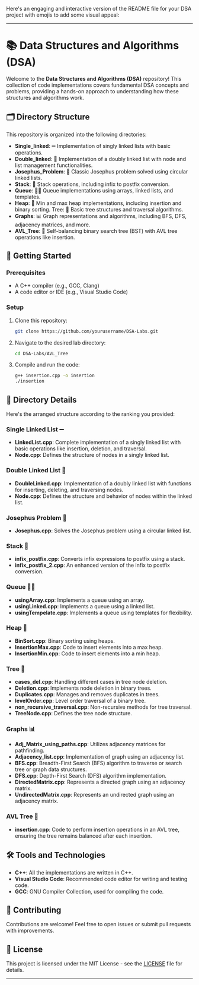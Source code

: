 Here's an engaging and interactive version of the README file for your DSA project with emojis to add some visual appeal:

---

# 📚 Data Structures and Algorithms (DSA)

Welcome to the **Data Structures and Algorithms (DSA)** repository! This collection of code implementations covers fundamental DSA concepts and problems, providing a hands-on approach to understanding how these structures and algorithms work.

## 🗂️ Directory Structure

This repository is organized into the following directories:

- **Single_linked**: ➖ Implementation of singly linked lists with basic operations.
- **Double_linked**: 🔄 Implementation of a doubly linked list with node and list management functionalities.
- **Josephus_Problem**: 🎯 Classic Josephus problem solved using circular linked lists.
- **Stack**: 🥞 Stack operations, including infix to postfix conversion.
- **Queue**: 🚶‍♂️ Queue implementations using arrays, linked lists, and templates.
- **Heap**: 🔢 Min and max heap implementations, including insertion and binary sorting.
Tree: 🌲 Basic tree structures and traversal algorithms.
- **Graphs**: 📊 Graph representations and algorithms, including BFS, DFS, adjacency matrices, and more.
- **AVL_Tree**: 🌳 Self-balancing binary search tree (BST) with AVL tree operations like insertion.


## 🚀 Getting Started

### Prerequisites

- A C++ compiler (e.g., GCC, Clang)
- A code editor or IDE (e.g., Visual Studio Code)

### Setup

1. Clone this repository:
   ```bash
   git clone https://github.com/yourusername/DSA-Labs.git
   ```
2. Navigate to the desired lab directory:
   ```bash
   cd DSA-Labs/AVL_Tree
   ```
3. Compile and run the code:
   ```bash
   g++ insertion.cpp -o insertion
   ./insertion
   ```

## 📁 Directory Details
Here's the arranged structure according to the ranking you provided:

### Single Linked List ➖
- **LinkedList.cpp**: Complete implementation of a singly linked list with basic operations like insertion, deletion, and traversal.
- **Node.cpp**: Defines the structure of nodes in a singly linked list.

### Double Linked List 🔄
- **DoubleLinked.cpp**: Implementation of a doubly linked list with functions for inserting, deleting, and traversing nodes.
- **Node.cpp**: Defines the structure and behavior of nodes within the linked list.

### Josephus Problem 🎯
- **Josephus.cpp**: Solves the Josephus problem using a circular linked list.

### Stack 🥞
- **infix_postfix.cpp**: Converts infix expressions to postfix using a stack.
- **infix_postfix_2.cpp**: An enhanced version of the infix to postfix conversion.

### Queue 🚶‍♂️
- **usingArray.cpp**: Implements a queue using an array.
- **usingLinked.cpp**: Implements a queue using a linked list.
- **usingTempelate.cpp**: Implements a queue using templates for flexibility.

### Heap 🔢
- **BinSort.cpp**: Binary sorting using heaps.
- **InsertionMax.cpp**: Code to insert elements into a max heap.
- **InsertionMin.cpp**: Code to insert elements into a min heap.

### Tree 🌲
- **cases_del.cpp**: Handling different cases in tree node deletion.
- **Deletion.cpp**: Implements node deletion in binary trees.
- **Duplicates.cpp**: Manages and removes duplicates in trees.
- **levelOrder.cpp**: Level order traversal of a binary tree.
- **non_recursive_traversal.cpp**: Non-recursive methods for tree traversal.
- **TreeNode.cpp**: Defines the tree node structure. 

### Graphs 📊
- **Adj_Matrix_using_paths.cpp**: Utilizes adjacency matrices for pathfinding.
- **Adjacency_list.cpp**: Implementation of graph using an adjacency list.
- **BFS.cpp**: Breadth-First Search (BFS) algorithm to traverse or search tree or graph data structures.
- **DFS.cpp**: Depth-First Search (DFS) algorithm implementation.
- **DirectedMatrix.cpp**: Represents a directed graph using an adjacency matrix.
- **UndirectedMatrix.cpp**: Represents an undirected graph using an adjacency matrix.

### AVL Tree 🌳
- **insertion.cpp**: Code to perform insertion operations in an AVL tree, ensuring the tree remains balanced after each insertion.

## 🛠️ Tools and Technologies

- **C++**: All the implementations are written in C++.
- **Visual Studio Code**: Recommended code editor for writing and testing code.
- **GCC**: GNU Compiler Collection, used for compiling the code.

## 🤝 Contributing

Contributions are welcome! Feel free to open issues or submit pull requests with improvements.

## 📄 License

This project is licensed under the MIT License - see the [LICENSE](LICENSE) file for details.

---

